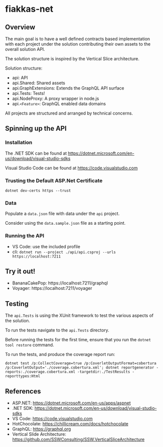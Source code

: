 # fiakkas-net

## Overview

The main goal is to have a well defined contracts based implementation with each project under the solution contributing their own assets to the overall solution API.

The solution structure is inspired by the Vertical Slice architecture.

Solution structure:

- api: API
- api.Shared: Shared assets
- api.GraphExtensions: Extends the GraphQL API surface
- api.Tests: Tests!
- api.NodeProxy: A proxy wrapper in node.js
- api.`<Feature>`: GraphQL enabled data domains

All projects are structured and arranged by technical concerns.

## Spinning up the API

### Installation

The .NET SDK can be found at https://dotnet.microsoft.com/en-us/download/visual-studio-sdks

Visual Studio Code can be found at https://code.visualstudio.com

### Trusting the Default ASP.Net Certificate

`dotnet dev-certs https --trust`

### Data

Populate a `data.json` file with data under the `api` project.

Consider using the `data.sample.json` file as a starting point.

### Running the API

- VS Code: use the included profile
- cli: `dotnet run --project ./api/api.csproj --urls https://localhost:7211`

## Try it out!

- BananaCakePop: https://localhost:7211/graphql
- Voyager: https://localhost:7211/voyager

## Testing

The `api.Tests` is using the XUnit framework to test the various aspects of the solution.

To run the tests navigate to the `api.Tests` directory.

Before running the tests for the first time, ensure that you run the `dotnet tool restore` command.

To run the tests, and produce the coverage report run:

`dotnet test /p:CollectCoverage=true /p:CoverletOutputFormat=cobertura /p:CoverletOutput='./coverage.cobertura.xml'; dotnet reportgenerator -reports:./coverage.cobertura.xml -targetdir:./TestResults -reporttypes:Html`

## References

- ASP.NET: https://dotnet.microsoft.com/en-us/apps/aspnet
- .NET SDK: https://dotnet.microsoft.com/en-us/download/visual-studio-sdks
- VS Code: https://code.visualstudio.com
- HotChocolate: https://chillicream.com/docs/hotchocolate
- GraphQL: https://graphql.org
- Vertical Slide Architecture: https://github.com/SSWConsulting/SSW.VerticalSliceArchitecture
